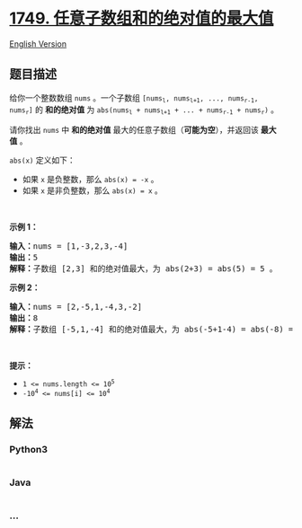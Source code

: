 # [1749. 任意子数组和的绝对值的最大值](https://leetcode.cn/problems/maximum-absolute-sum-of-any-subarray)

[English Version](/solution/1700-1799/1749.Maximum%20Absolute%20Sum%20of%20Any%20Subarray/README_EN.md)

## 题目描述

<!-- 这里写题目描述 -->

<p>给你一个整数数组 <code>nums</code> 。一个子数组 <code>[nums<sub>l</sub>, nums<sub>l+1</sub>, ..., nums<sub>r-1</sub>, nums<sub>r</sub>]</code> 的 <strong>和的绝对值</strong> 为 <code>abs(nums<sub>l</sub> + nums<sub>l+1</sub> + ... + nums<sub>r-1</sub> + nums<sub>r</sub>)</code> 。</p>

<p>请你找出 <code>nums</code> 中 <strong>和的绝对值</strong> 最大的任意子数组（<b>可能为空</b>），并返回该 <strong>最大值</strong> 。</p>

<p><code>abs(x)</code> 定义如下：</p>

<ul>
	<li>如果 <code>x</code> 是负整数，那么 <code>abs(x) = -x</code> 。</li>
	<li>如果 <code>x</code> 是非负整数，那么 <code>abs(x) = x</code> 。</li>
</ul>

<p> </p>

<p><strong>示例 1：</strong></p>

<pre>
<b>输入：</b>nums = [1,-3,2,3,-4]
<b>输出：</b>5
<b>解释：</b>子数组 [2,3] 和的绝对值最大，为 abs(2+3) = abs(5) = 5 。
</pre>

<p><strong>示例 2：</strong></p>

<pre>
<b>输入：</b>nums = [2,-5,1,-4,3,-2]
<b>输出：</b>8
<b>解释：</b>子数组 [-5,1,-4] 和的绝对值最大，为 abs(-5+1-4) = abs(-8) = 8 。
</pre>

<p> </p>

<p><strong>提示：</strong></p>

<ul>
	<li><code>1 <= nums.length <= 10<sup>5</sup></code></li>
	<li><code>-10<sup>4</sup> <= nums[i] <= 10<sup>4</sup></code></li>
</ul>

## 解法

<!-- 这里可写通用的实现逻辑 -->

<!-- tabs:start -->

### **Python3**

<!-- 这里可写当前语言的特殊实现逻辑 -->

```python

```

### **Java**

<!-- 这里可写当前语言的特殊实现逻辑 -->

```java

```

### **...**

```

```

<!-- tabs:end -->
